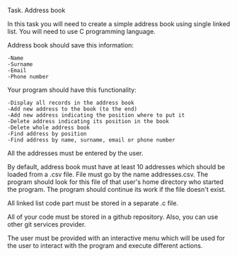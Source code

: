 Task. Address book

In this task you will need to create a simple address book using single linked list. You will need to use C programming language. 

Address book should save this information:

    -Name
    -Surname
    -Email
    -Phone number

Your program should have this functionality:

    -Display all records in the address book
    -Add new address to the book (to the end)
    -Add new address indicating the position where to put it
    -Delete address indicating its position in the book
    -Delete whole address book
    -Find address by position
    -Find address by name, surname, email or phone number

All the addresses must be entered by the user.

By default, address book must have at least 10 addresses which should be loaded from a .csv file. File must go by the name addresses.csv. The program should look for this file of that user's home directory who started the program. The program should continue its work if the file doesn't exist. 

All linked list code part must be stored in a separate .c file.

All of your code must be stored in a github repository. Also, you can use other git services provider. 

The user must be provided with an interactive menu which will be used for the user to interact with the program and execute different actions. 